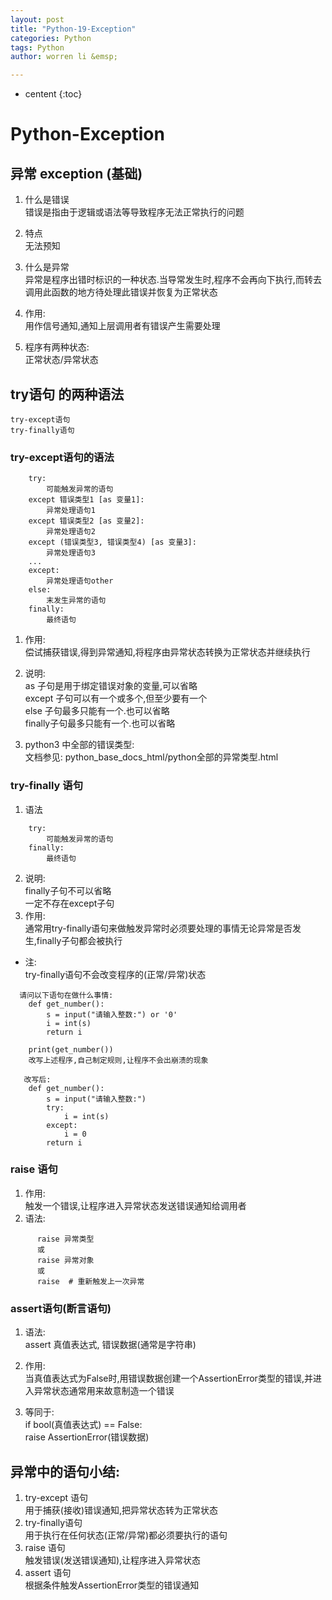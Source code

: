 ```yaml
---
layout: post
title: "Python-19-Exception"
categories: Python
tags: Python 
author: worren li &emsp;

---
```


* centent
{:toc}

# Python-Exception
## 异常 exception (基础)
1. 什么是错误  
   错误是指由于逻辑或语法等导致程序无法正常执行的问题  
2. 特点  
   无法预知  

3. 什么是异常  
   异常是程序出错时标识的一种状态.当导常发生时,程序不会再向下执行,而转去调用此函数的地方待处理此错误并恢复为正常状态  
4. 作用:  
   用作信号通知,通知上层调用者有错误产生需要处理  

5. 程序有两种状态:  
   正常状态/异常状态  

## try语句 的两种语法  
    try-except语句  
    try-finally语句  

### try-except语句的语法
```
    try:
        可能触发异常的语句
    except 错误类型1 [as 变量1]:
        异常处理语句1
    except 错误类型2 [as 变量2]:
        异常处理语句2
    except (错误类型3, 错误类型4) [as 变量3]:
        异常处理语句3
    ...
    except:
        异常处理语句other
    else:
        末发生异常的语句
    finally:
        最终语句
```

1. 作用:  
   偿试捕获错误,得到异常通知,将程序由异常状态转换为正常状态并继续执行  
2. 说明:   
   as 子句是用于绑定错误对象的变量,可以省略  
   except 子句可以有一个或多个,但至少要有一个  
   else 子句最多只能有一个.也可以省略  
   finally子句最多只能有一个.也可以省略  

3. python3 中全部的错误类型:  
   文档参见: 
    python_base_docs_html/python全部的异常类型.html  

### try-finally 语句  
1. 语法  
```
    try:
        可能触发异常的语句
    finally:
        最终语句
```
2. 说明:  
    finally子句不可以省略  
    一定不存在except子句  
3. 作用:  
    通常用try-finally语句来做触发异常时必须要处理的事情无论异常是否发生,finally子句都会被执行  
*  注:  
    try-finally语句不会改变程序的(正常/异常)状态  
    
```
  请问以下语句在做什么事情:
    def get_number():
        s = input("请输入整数:") or '0'
        i = int(s)
        return i

    print(get_number())
    改写上述程序,自己制定规则,让程序不会出崩溃的现象

   改写后:
    def get_number():
        s = input("请输入整数:")
        try:
            i = int(s)
        except:
            i = 0
        return i
```

### raise 语句  
1. 作用:  
   触发一个错误,让程序进入异常状态发送错误通知给调用者  
2. 语法:
```
      raise 异常类型
      或
      raise 异常对象
      或
      raise  # 重新触发上一次异常
```


### assert语句(断言语句)  
1. 语法:  
    assert 真值表达式, 错误数据(通常是字符串)  
2. 作用:  
    当真值表达式为False时,用错误数据创建一个AssertionError类型的错误,并进入异常状态通常用来故意制造一个错误   

3. 等同于:  
   if bool(真值表达式) == False:  
      raise AssertionError(错误数据)  

## 异常中的语句小结:
1. try-except 语句   
      用于捕获(接收)错误通知,把异常状态转为正常状态  
2. try-finally语句  
      用于执行在任何状态(正常/异常)都必须要执行的语句  
3. raise 语句  
      触发错误(发送错误通知),让程序进入异常状态  
4. assert 语句  
      根据条件触发AssertionError类型的错误通知  